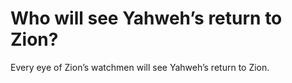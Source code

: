 # Who will see Yahweh’s return to Zion?

Every eye of Zion’s watchmen will see Yahweh’s return to Zion.
